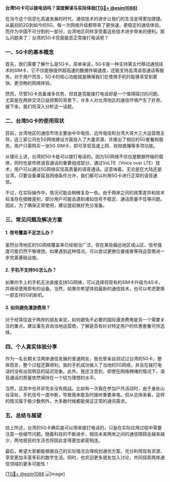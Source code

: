 **台湾5G卡可以接电话吗？深度解读与实际体验[[TG💪+ @esim1088](https://t.me/s/esim1088)]**

在当今这个信息化高速发展的时代，通信技术的进步让我们的生活变得更加便捷。从最初的2G到如今的5G，每一次网络升级都带来了更快速、更稳定的通信体验。而作为中国不可分割的一部分，台湾地区同样享受着这些技术进步带来的便利。那么问题来了：台湾的5G卡究竟能否正常接打电话呢？

### 一、5G卡的基本概念

首先，我们需要了解什么是5G卡。简单来说，5G卡是一种支持第五代移动通信技术的SIM卡，它不仅能够提供超高速的数据传输速度，还能支持高清语音通话等服务。对于用户而言，5G卡的核心功能就是确保我们在使用手机时能够享受到更快、更流畅的网络体验。

然而，尽管5G卡具备诸多优势，但其是否能接打电话却是一个值得探讨的问题。尤其是在两岸交流日益频繁的背景下，许多人对台湾地区的通信环境产生了好奇。接下来，我们将深入分析这一话题。

### 二、台湾5G卡的使用现状

目前，台湾地区的通信市场主要由中华电信、远传电信和台湾大哥大三大运营商主导。这三家公司在5G网络建设方面投入了大量资源，并推出了相应的5G套餐和服务。用户只需购买一张5G SIM卡，即可享受高速上网、视频直播等多项功能。

从理论上讲，台湾的5G卡是可以接打电话的。因为5G网络不仅仅是数据传输的载体，同时也是传统语音通话的重要组成部分。通过VoLTE（Voice over LTE）技术，用户可以通过5G网络实现高质量的语音通话。这意味着，无论是在大陆还是台湾，只要设备兼容且网络条件允许，我们都可以利用5G卡进行正常的语音通信。

不过，在实际操作中，情况可能会稍微复杂一些。由于两岸之间的政策差异和技术标准存在细微差别，部分用户可能会遇到诸如信号不稳定、通话质量不佳等问题。因此，为了确保正常使用，建议提前做好充分准备。

### 三、常见问题及解决方案

#### 1. 信号覆盖不足怎么办？
虽然台湾地区的5G网络覆盖率已经相当广泛，但在某些偏远地区或山区，信号强度可能仍然不够理想。如果遇到这种情况，可以尝试更换位置或者等待运营商进一步完善基础设施。

#### 2. 手机不支持5G怎么办？
如果你手上的手机无法直接支持5G网络，可以选择将现有的SIM卡升级为4G卡，并继续使用原有的设备。当然，如果你希望体验最新的通信技术，也可以考虑更换一部支持5G的新机。

#### 3. 如何避免漫游费用？
对于经常往返于两岸的朋友来说，如何避免不必要的国际漫游费用是另一个需要关注的重点。建议事先咨询当地运营商，了解是否有针对特定用户的优惠套餐可供选择。

### 四、个人真实体验分享

作为一名长期关注两岸通信发展的普通网友，我也曾亲自测试过台湾的5G卡。整体而言，整个过程还算顺利。我的手机成功接入了当地的5G网络，并且在拨打电话时没有出现明显的延迟现象。此外，我还注意到，即使在网络拥堵的情况下，语音通话的质量依然保持在一个较为理想的水平。

当然，这其中也并非完全没有挑战。比如有一次我在参加户外活动时，由于身处山谷深处，手机信号一度中断，导致我未能及时接听重要来电。但从总体来看，这样的情况属于极少数例外，大多数时候都能保证正常的通讯需求。

### 五、总结与展望

综上所述，台湾的5G卡确实是可以用来接打电话的，只是在实际应用过程中需要注意一些细节问题。随着科技的不断进步，相信未来两岸之间的通信障碍会越来越少，两地居民的生活也将因此变得更加紧密相连。

最后，希望大家都能根据自己的实际情况合理规划通信方案，充分利用现有资源，享受更加丰富多彩的数字生活。同时，也欢迎更多朋友加入讨论，共同探索两岸通信领域的更多可能性！

[[TG💪+ @esim1088](https://t.me/s/esim1088) ![Image](https://i.postimg.cc/4NQfJmqS/Snipaste-2025-05-13-00-14-12.png)]